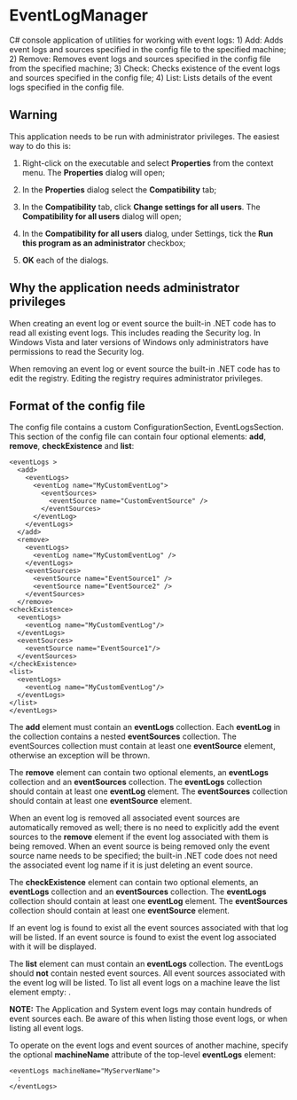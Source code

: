 EventLogManager
===============

C# console application of utilities for working with event logs:
	1) Add: Adds event logs and sources specified in the config file to the specified machine;
	2) Remove: Removes event logs and sources specified in the config file from the specified machine;
	3) Check: Checks existence of the event logs and sources specified in the config file;
	4) List: Lists details of the event logs specified in the config file.

Warning
-------
This application needs to be run with administrator privileges.  The easiest way to do this is:

1. Right-click on the executable and select **Properties** from the context menu.  The **Properties** dialog will open;

2. In the **Properties** dialog select the **Compatibility** tab;

3. In the **Compatibility** tab, click **Change settings for all users**.  The **Compatibility for all users** dialog will open;

4. In the **Compatibility for all users** dialog, under Settings, tick the **Run this program as an administrator** checkbox;

5. **OK** each of the dialogs.

Why the application needs administrator privileges
--------------------------------------------------
When creating an event log or event source the built-in .NET code has to read all existing event logs.  This includes reading the Security log.  In Windows Vista and later versions of Windows only administrators have permissions to read the Security log.

When removing an event log or event source the built-in .NET code has to edit the registry.  Editing the registry requires administrator privileges.

Format of the config file
-------------------------
The config file contains a custom ConfigurationSection, EventLogsSection.  This section of the config file can contain four optional elements: **add**, **remove**, **checkExistence** and **list**:

    <eventLogs >
      <add>
        <eventLogs>
          <eventLog name="MyCustomEventLog">
            <eventSources>
              <eventSource name="CustomEventSource" />
            </eventSources>
          </eventLog>
        </eventLogs>
      </add>
      <remove>
        <eventLogs>
          <eventLog name="MyCustomEventLog" />
        </eventLogs>
        <eventSources>
          <eventSource name="EventSource1" />
          <eventSource name="EventSource2" />
        </eventSources>
      </remove>
    <checkExistence>
      <eventLogs>
        <eventLog name="MyCustomEventLog"/>
      </eventLogs>
      <eventSources>
        <eventSource name="EventSource1"/>
      </eventSources>
    </checkExistence>
    <list>
      <eventLogs>
        <eventLog name="MyCustomEventLog"/>
      </eventLogs>
    </list>
    </eventLogs>  

The **add** element must contain an **eventLogs** collection.  Each **eventLog** in the collection contains a nested **eventSources** collection.  The eventSources collection must contain at least one **eventSource** element, otherwise an exception will be thrown.

The **remove** element can contain two optional elements, an **eventLogs** collection and an **eventSources** collection.  The **eventLogs** collection should contain at least one **eventLog** element.  The **eventSources** collection should contain at least one **eventSource** element.

When an event log is removed all associated event sources are automatically removed as well; there is no need to explicitly add the event sources to the **remove** element if the event log associated with them is being removed.  When an event source is being removed only the event source name needs to be specified; the built-in .NET code does not need the associated event log name if it is just deleting an event source.

The **checkExistence** element can contain two optional elements, an **eventLogs** collection and an **eventSources** collection.  The **eventLogs** collection should contain at least one **eventLog** element.  The **eventSources** collection should contain at least one **eventSource** element.

If an event log is found to exist all the event sources associated with that log will be listed.  If an event source is found to exist the event log associated with it will be displayed.

The **list** element can must contain an **eventLogs** collection.  The eventLogs should **not** contain nested event sources.  All event sources associated with the event log will be listed.  To list all event logs on a machine leave the list element empty: <list />.  

**NOTE:** The Application and System event logs may contain hundreds of event sources each.  Be aware of this when listing those event logs, or when listing all event logs.

To operate on the event logs and event sources of another machine, specify the optional **machineName** attribute of the top-level **eventLogs** element:

    <eventLogs machineName="MyServerName">
	  :
	</eventLogs>
